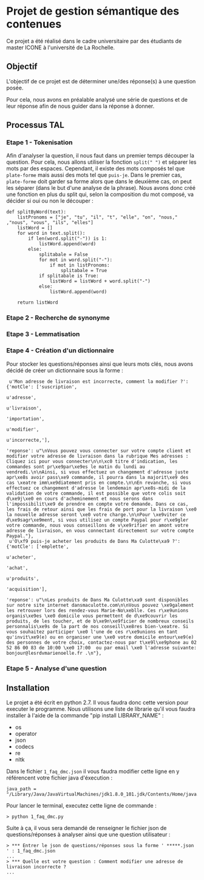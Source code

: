 # Projet de gestion sémantique des contenues

Ce projet a été réalisé dans le cadre universitaire par des étudiants de master ICONE à l'université de La Rochelle.


## Objectif

L'objectif de ce projet est de déterminer une/des réponse(s) à une question posée. 

Pour cela, nous avons en préalable analysé une série de questions et de leur réponse afin de nous guider dans la réponse à donner.


## Processus TAL

### Etape 1 - Tokenisation

Afin d'analyser la question, il nous faut dans un premier temps découper la question. Pour cela, nous allons utiliser la fonction `split(" ")` et séparer les mots par des espaces. Cependant, il existe des mots composés tel que `plate-forme` mais aussi des mots tel que `puis-je`. Dans le premier cas, `plate-forme` doit garder sa forme alors que dans le deuxième cas, on peut les séparer (dans le but d'une analyse de la phrase). Nous avons donc créé une fonction en plus du split qui, selon la composition du mot composé, va décider si oui ou non le découper :

```
def splitByWord(text):
	listPronoms = ["je", "tu", "il", "t", "elle", "on", "nous," ,"nous", "vous", "ils", "elles"]
	listWord = []
	for word in text.split():
		if len(word.split("-")) is 1:
			listWord.append(word)
		else:
			splitabale = False
			for mot in word.split("-"):
				if mot in listPronoms:
					splitabale = True
			if splitabale is True:
				listWord = listWord + word.split("-")
			else:
				listWord.append(word)

	return listWord
```

### Etape 2 - Recherche de synonyme

### Etape 3 - Lemmatisation

### Etape 4 - Création d'un dictionnaire

Pour stocker les questions/réponses ainsi que leurs mots clés, nous avons décidé de créer un dictionnaire sous la forme : 

```
 u'Mon adresse de livraison est incorrecte, comment la modifier ?': {'motCle': ['suscription',
                                                                                u'adresse',
                                                                                u'livraison',
                                                                                'importation',
                                                                                u'modifier',
                                                                                u'incorrecte,'],
                                                                     'reponse': u"\nVous pouvez vous connecter sur votre compte client et modifier votre adresse de livraison dans la rubrique Mes adresses : Cliquez ici pour vous connecter\n\n\xc0 titre d'indication, les commandes sont pr\xe9par\xe9es le matin du lundi au vendredi.\n\nAinsi, si vous effectuez un changement d'adresse juste apr\xe8s avoir pass\xe9 commande, il pourra dans la majorit\xe9 des cas \xeatre imm\xe9diatement pris en compte.\n\nEn revanche, si vous effectuez ce changement d'adresse le lendemain apr\xe8s-midi de la validation de votre commande, il est possible que votre colis soit d\xe9j\xe0 en cours d'acheminement et nous serons dans l'impossibilit\xe9 de prendre en compte votre demande. Dans ce cas, les frais de retour ainsi que les frais de port pour la livraison \xe0 la nouvelle adresse seront \xe0 votre charge.\n\nPour \xe9viter ce d\xe9sagr\xe9ment, si vous utilisez un compte Paypal pour r\xe9gler votre commande, nous vous conseillons de v\xe9rifier en amont votre adresse de livraison, en vous connectant directement sur votre compte Paypal."},
 u'O\xf9 puis-je acheter les produits de Dans Ma Culotte\xa9 ?': {'motCle': ['emplette',
                                                                             u'acheter',
                                                                             'achat',
                                                                             u'produits',
                                                                             'acquisition'],
                                                                  'reponse': u"\nLes produits de Dans Ma Culotte\xa9 sont disponibles sur notre site internet dansmaculotte.com\n\nVous pouvez \xe9galement les retrouver lors des rendez-vous Marie-No\xeblle. Ces r\xe9unions organis\xe9es \xe0 domicile vous permettent de d\xe9couvrir les produits, de les toucher, et de b\xe9n\xe9ficier de nombreux conseils personnalis\xe9s de la part de nos conseill\xe8res bien-\xeatre. Si vous souhaitez participer \xe0 l'une de ces r\xe9unions en tant qu'invit\xe9(e) ou en organiser une \xe0 votre domicile entour\xe9(e) des personnes de votre choix, contactez-nous par t\xe9l\xe9phone au 02 52 86 00 83 de 10:00 \xe0 17:00  ou par email \xe0 l'adresse suivante: bonjour@lesrdvmarienoelle.fr .\n"},
```

### Etape 5 - Analyse d'une question

## Installation

Le projet a été écrit en python 2.7. Il vous faudra donc cette version pour executer le programme. Nous utilisons une liste de librarie qu'il vous faudra installer à l'aide de la commande "pip install LIBRARY_NAME" :
* os
* operator
* json
* codecs
* re
* nltk

Dans le fichier `1_faq_dmc.json` il vous faudra modifier cette ligne en y référencent votre fichier java d'éxecution :

```
java_path = "/Library/Java/JavaVirtualMachines/jdk1.8.0_101.jdk/Contents/Home/java.exe"
```

Pour lancer le terminal, executez cette ligne de commande :

```
> python 1_faq_dmc.py
```

Suite à ça, il vous sera demandé de renseigner le fichier json de questions/réponses à analyser ainsi que une question utilisateur :

```
> *** Entrer le json de questions/réponses sous la forme ' *****.json ' : 1_faq_dmc.json
...
> *** Quelle est votre question : Comment modifier une adresse de livraison incorrecte ?
... 
```